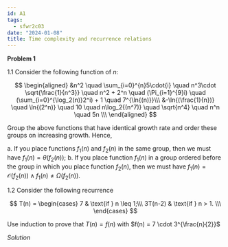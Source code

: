 ```yaml
---
id: A1
tags:
  - sfwr2c03
date: "2024-01-08"
title: Time complexity and recurrence relations
---
```


**Problem 1**

1.1 Consider the following function of $n$:

$$
\begin{aligned}
&n^2 \quad \sum_{i=0}^{n}5\cdot{i} \quad n^3\cdot \sqrt{\frac{1}{n^3}} \quad n^2 + 2^n \quad (\Pi_{i=1}^{9}i) \quad (\sum_{i=0}^{\log_2(n)}2^i) + 1 \quad 7^{\ln{(n)}}\\\
&-\ln{(\frac{1}{n})} \quad \ln{(2^n)} \quad 10 \quad n\log_2{(n^7)} \quad \sqrt{n^4} \quad n^n \quad 5n \\\
\end{aligned}
$$

Group the above functions that have identical growth rate and order these groups on increasing
growth. Hence,

a. If you place functions $f_1(n)$ and $f_2(n)$ in the same group, then we must have $f_1(n) = \theta{(f_2(n))}$;
b. If you place function $f_1(n)$ in a group ordered before the group in which you place function $f_2(n)$,
then we must have $f_1(n) = \mathcal{O}{(f_2(n))} \land f_1(n) \neq \Omega{(f_2(n))}$.

1.2 Consider the following recurrence

$$
T(n) = \begin{cases}
    7 & \text{if } n \leq 1;\\\
    3T(n-2) & \text{if } n > 1. \\\
\end{cases}
$$

$$
$$

Use induction to prove that $T(n) = f(n)$ with $f(n) = 7 \cdot 3^{\frac{n}{2}}$

_Solution_
